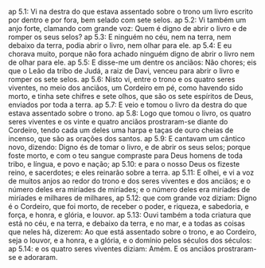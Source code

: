 ap 5.1: Vi na destra do que estava assentado sobre o trono um livro escrito por dentro e por fora, bem selado com sete selos.
ap 5.2: Vi também um anjo forte, clamando com grande voz: Quem é digno de abrir o livro e de romper os seus selos?
ap 5.3: E ninguém no céu, nem na terra, nem debaixo da terra, podia abrir o livro, nem olhar para ele.
ap 5.4: E eu chorava muito, porque não fora achado ninguém digno de abrir o livro nem de olhar para ele.
ap 5.5: E disse-me um dentre os anciãos: Não chores; eis que o Leão da tribo de Judá, a raiz de Davi, venceu para abrir o livro e romper os sete selos.
ap 5.6: Nisto vi, entre o trono e os quatro seres viventes, no meio dos anciãos, um Cordeiro em pé, como havendo sido morto, e tinha sete chifres e sete olhos, que são os sete espíritos de Deus, enviados por toda a terra.
ap 5.7: E veio e tomou o livro da destra do que estava assentado sobre o trono.
ap 5.8: Logo que tomou o livro, os quatro seres viventes e os vinte e quatro anciãos prostraram-se diante do Cordeiro, tendo cada um deles uma harpa e taças de ouro cheias de incenso, que são as orações dos santos.
ap 5.9: E cantavam um cântico novo, dizendo: Digno és de tomar o livro, e de abrir os seus selos; porque foste morto, e com o teu sangue compraste para Deus homens de toda tribo, e língua, e povo e nação;
ap 5.10: e para o nosso Deus os fizeste reino, e sacerdotes; e eles reinarão sobre a terra.
ap 5.11: E olhei, e vi a voz de muitos anjos ao redor do trono e dos seres viventes e dos anciãos; e o número deles era miríades de miríades; e o número deles era miríades de miríades e milhares de milhares,
ap 5.12: que com grande voz diziam: Digno é o Cordeiro, que foi morto, de receber o poder, e riqueza, e sabedoria, e força, e honra, e glória, e louvor.
ap 5.13: Ouvi também a toda criatura que está no céu, e na terra, e debaixo da terra, e no mar, e a todas as coisas que neles há, dizerem: Ao que está assentado sobre o trono, e ao Cordeiro, seja o louvor, e a honra, e a glória, e o domínio pelos séculos dos séculos:
ap 5.14: e os quatro seres viventes diziam: Amém. E os anciãos prostraram-se e adoraram.
